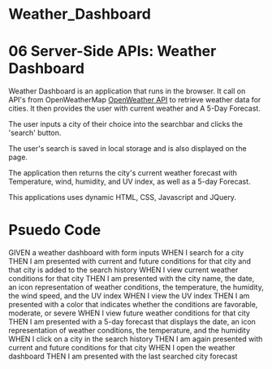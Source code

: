 # Weather_Dashboard
# 06 Server-Side APIs: Weather Dashboard

Weather Dashboard is an application that runs in the browser. It call on API's from OpenWeatherMap [OpenWeather API](https://openweathermap.org/api) to retrieve weather data for cities. It then provides the user with current weather and A 5-Day Forecast.

The user inputs a city of their choice into the searchbar and clicks the 'search' button.

The user's search is saved in local storage and is also displayed on the page.

The application then returns the city's current weather forecast with Temperature, wind, humidity, and UV index, as well as a 5-day Forecast. 

This applications uses dynamic HTML, CSS, Javascript and JQuery.

# Psuedo Code

GIVEN a weather dashboard with form inputs
WHEN I search for a city
THEN I am presented with current and future conditions for that city and that city is added to the search history
WHEN I view current weather conditions for that city
THEN I am presented with the city name, the date, an icon representation of weather conditions, the temperature, the humidity, the wind speed, and the UV index
WHEN I view the UV index
THEN I am presented with a color that indicates whether the conditions are favorable, moderate, or severe
WHEN I view future weather conditions for that city
THEN I am presented with a 5-day forecast that displays the date, an icon representation of weather conditions, the temperature, and the humidity
WHEN I click on a city in the search history
THEN I am again presented with current and future conditions for that city
WHEN I open the weather dashboard
THEN I am presented with the last searched city forecast
```





